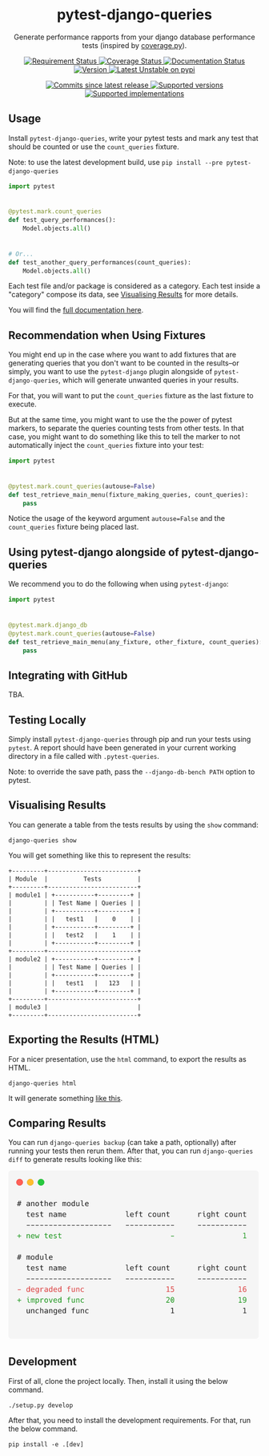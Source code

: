 <div align='center'>
  <h1>pytest-django-queries</h1>
  <p>Generate performance rapports from your django database performance tests
  (inspired by <a href='https://coverage.readthedocs.io/en/v4.5.x/'>coverage.py</a>).</p>
  <p>
    <a href='https://travis-ci.org/NyanKiyoshi/pytest-django-queries/'>
      <img src='https://travis-ci.org/NyanKiyoshi/pytest-django-queries.svg?branch=master' alt='Requirement Status' />
    </a>
    <a href='https://codecov.io/gh/NyanKiyoshi/pytest-django-queries'>
      <img src='https://codecov.io/gh/NyanKiyoshi/pytest-django-queries/branch/master/graph/badge.svg' alt='Coverage Status' />
    </a>
    <a href='https://pytest-django-queries.readthedocs.io/en/latest/?badge=latest'>
      <img src='https://readthedocs.org/projects/pytest-django-queries/badge/?version=latest' alt='Documentation Status' />
    </a>
    <a href='https://pypi.python.org/pypi/pytest-django-queries'>
      <img src='https://img.shields.io/pypi/v/pytest-django-queries.svg' alt='Version' />
    </a>
    <a href="https://pypi.org/project/pytest-django-queries/1.0.0/">
      <img src="https://img.shields.io/badge/pypi%20unstable-v1.0.0-FF0000.svg" alt="Latest Unstable on pypi">
    </a>
  </p>
  <p>
    <a href='https://github.com/NyanKiyoshi/pytest-django-queries/compare/v1.0.0...master'>
      <img src='https://img.shields.io/github/commits-since/NyanKiyoshi/pytest-django-queries/v1.0.0.svg' alt='Commits since latest release' />
    </a>
    <a href='https://pypi.python.org/pypi/pytest-django-queries'>
      <img src='https://img.shields.io/pypi/pyversions/pytest-django-queries.svg' alt='Supported versions' />
    </a>
    <a href='https://pypi.python.org/pypi/pytest-django-queries'>
      <img src='https://img.shields.io/pypi/implementation/pytest-django-queries.svg' alt='Supported implementations' />
    </a>
  </p>
</div>

## Usage
Install `pytest-django-queries`, write your pytest tests and mark any
test that should be counted or use the `count_queries` fixture.

Note: to use the latest development build, use `pip install --pre pytest-django-queries`

```python
import pytest


@pytest.mark.count_queries
def test_query_performances():
    Model.objects.all()


# Or...
def test_another_query_performances(count_queries):
    Model.objects.all()
```

Each test file and/or package is considered as a category. Each test inside a "category"
compose its data, see [Visualising Results](#visualising-results) for more details.

You will find the [full documentation here](https://pytest-django-queries.readthedocs.io/).

<!-- TODO: insert a graphic here to explain how it works -->

## Recommendation when Using Fixtures
You might end up in the case where you want to add fixtures that are generating queries
that you don't want to be counted in the results–or simply, you want to use the
`pytest-django` plugin alongside of `pytest-django-queries`, which will generate
unwanted queries in your results.

For that, you will want to put the `count_queries` fixture as the last fixture to execute.

But at the same time, you might want to use the the power of pytest markers, to separate
the queries counting tests from other tests. In that case, you might want to do something
like this to tell the marker to not automatically inject the `count_queries` fixture into
your test:

```python
import pytest


@pytest.mark.count_queries(autouse=False)
def test_retrieve_main_menu(fixture_making_queries, count_queries):
    pass
```

Notice the usage of the keyword argument `autouse=False` and the `count_queries` fixture
being placed last.

## Using pytest-django alongside of pytest-django-queries
We recommend you to do the following when using `pytest-django`:

```python
import pytest


@pytest.mark.django_db
@pytest.mark.count_queries(autouse=False)
def test_retrieve_main_menu(any_fixture, other_fixture, count_queries):
    pass
```


## Integrating with GitHub

TBA.

## Testing Locally
Simply install `pytest-django-queries` through pip and run your
tests using `pytest`. A report should have been generated in your
current working directory in a file called with `.pytest-queries`.

Note: to override the save path, pass the `--django-db-bench PATH` option to pytest.

## Visualising Results
You can generate a table from the tests results by using the `show` command:
```shell
django-queries show
```

You will get something like this to represent the results:
```shell
+---------+-------------------------+
| Module  |          Tests          |
+---------+-------------------------+
| module1 | +-----------+---------+ |
|         | | Test Name | Queries | |
|         | +-----------+---------+ |
|         | |   test1   |    0    | |
|         | +-----------+---------+ |
|         | |   test2   |    1    | |
|         | +-----------+---------+ |
+---------+-------------------------+
| module2 | +-----------+---------+ |
|         | | Test Name | Queries | |
|         | +-----------+---------+ |
|         | |   test1   |   123   | |
|         | +-----------+---------+ |
+---------+-------------------------+
| module3 |                         |
+---------+-------------------------+
```

## Exporting the Results (HTML)
For a nicer presentation, use the `html` command, to export the results as HTML.
```shell
django-queries html
```

It will generate something [like this](https://pytest-django-queries.readthedocs.io/en/latest/html_export_results.html).

## Comparing Results

You can run `django-queries backup` (can take a path, optionally) after
running your tests then rerun them. After that, you can run `django-queries diff`
to generate results looking like this:

<a href='./docs/_static/diff_results.png'>
  <img src='./docs/_static/diff_results.png' alt='screenshot' width='500px' />
</a>

## Development
First of all, clone the project locally. Then, install it using the below command.

```shell
./setup.py develop
```

After that, you need to install the development requirements. For that,
run the below command.

```shell
pip install -e .[dev]
```

